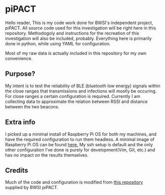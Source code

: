 # piPACT

Hello reader,
This is my code work done for BWSI's independent project, piPACT. All source code used for this investigation will be right here in this repository. Methodogoly and instructions for the recreation of this investigation will also be included, probably. Everything here is primarily done in python, while using YAML for configuration.

Most of my raw data is actually included in this repository for my own convenience.

Purpose?
---
My intent is to test the reliability of BLE (bluetooth low energy) signals within the close ranges that transmissions and infections will mostly be occuring. For close ranges a certain configuration is required. Currently I am collecting data to approximate the relation between RSSI and distance between the two beacons.

Extra info
---
I picked up a minimal install of Raspberry Pi OS for both my machines, and have the required configuration to run them headless. A minimal image of Raspberry Pi OS can be found [here.]("https://www.raspberrypi.org/downloads/raspberry-pi-os/") My ssh setup is default and the only other configuration I've done is purely for development(Vim, Git, etc.) and has no impact on the results themselves.

Credits
---
Much of the code and configuration is modified from [this repository](https://github.com/BWSI-piPACT/reference_code) supplied by BWSI piPACT.
